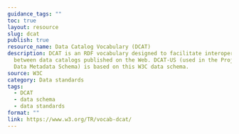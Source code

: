 ```yaml
---
guidance_tags: ""
toc: true
layout: resource
slug: dcat
publish: true
resource_name: Data Catalog Vocabulary (DCAT)
description: DCAT is an RDF vocabulary designed to facilitate interoperability
  between data catalogs published on the Web. DCAT-US (used in the Project Open
  Data Metadata Schema) is based on this W3C data schema.
source: W3C
category: Data standards
tags:
  - DCAT
  - data schema
  - data standards
format: ""
link: https://www.w3.org/TR/vocab-dcat/
---
```

